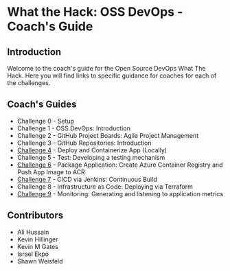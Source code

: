 # What the Hack: OSS DevOps - Coach's Guide

## Introduction

Welcome to the coach's guide for the Open Source DevOps What The Hack. Here you will find links to specific guidance for coaches for each of the challenges.

## Coach's Guides
 
 - Challenge 0 - Setup
 - Challenge 1 - OSS DevOps: Introduction
 - Challenge 2 - GitHub Project Boards: Agile Project Management
 - Challenge 3 - GitHub Repositories: Introduction
 - [Challenge 4](./Solutions/challenge04/readme.md) - Deploy and Containerize App (Locally)
 - Challenge 5 - Test: Developing a testing mechanism
 - [Challenge 6](./Solutions/challenge06/readme.md) - Package Application: Create Azure Container Registry and Push App Image to ACR
 - [Challenge 7](./Solutions/challenge07/readme.md) - CICD via Jenkins: Continuous Build
 - Challenge 8 - Infrastructure as Code: Deploying via Terraform
 - [Challenge 9](./Solutions/challenge09/readme.md) - Monitoring: Generating and listening to application metrics

## Contributors

- Ali Hussain
- Kevin Hillinger
- Kevin M Gates
- Israel Ekpo
- Shawn Weisfeld